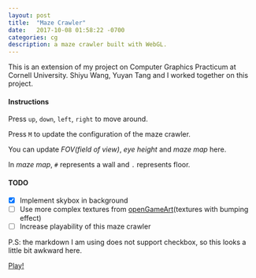 ```yaml
---
layout: post
title:  "Maze Crawler"
date:   2017-10-08 01:58:22 -0700
categories: cg
description: a maze crawler built with WebGL.
---
```


This is an extension of my project on Computer Graphics Practicum at Cornell University. Shiyu Wang, Yuyan Tang and I worked together on this project.

#### Instructions
Press `up`, `down`, `left`, `right` to move around.

Press `M` to update the configuration of the maze crawler.

You can update _FOV(field of view)_, _eye height_ and _maze map_ here.

In _maze map_, `#` represents a wall and `.` represents floor.

#### TODO

- [x] Implement skybox in background
- [ ] Use more complex textures from [openGameArt](https://opengameart.org/)(textures with bumping effect)
- [ ] Increase playability of this maze crawler

P.S: the markdown I am using does not support checkbox, so this looks a little bit awkward here.

[Play!](https://mazecrawler.herokuapp.com/index.html)
